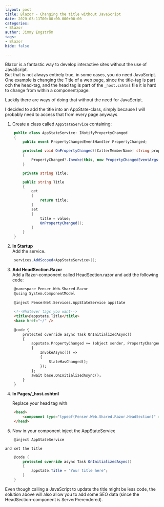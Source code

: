 ```yaml
---
layout: post
title: Blazor - Changing the title without JavaScript
date: 2020-03-11T00:00:00.000+00:00
categories:
- Blazor
author: Jimmy Engström
tags:
- Blazor
hide: false

---
```


Blazor is a fantastic way to develop interactive sites without the use of JavaScript.  
But that is not always entirely true, in some cases, you do need JavaScript.  
One example is changing the Title of a web page, since the title-tag is part och the head-tag, and the head tag is part of the ````_host.cshtml```` file it is hard to change from within a component/page.  

Luckily there are ways of doing that without the need for JavaScript.

I decided to add the title into an AppState-class, simply because I will probably need to access that from every page anyways.

1. Create a class called ```AppStateService``` containing:

````csharp
    public class AppStateService: INotifyPropertyChanged
    {
        public event PropertyChangedEventHandler PropertyChanged;

        protected void OnPropertyChanged([CallerMemberName] string propertyName = null)
        {
            PropertyChanged?.Invoke(this, new PropertyChangedEventArgs(propertyName));
        }

        private string Title;

        public string Title
        {
            get
            {
                return title;
            }
            set
            {
                title = value;
                OnPropertyChanged();
            }
        }
    }
````

2. **In Startup**  
    Add the service.

```csharp
    services.AddScoped<AppStateService>();
```

3. **Add HeadSection.Razor**  
Add a Razor-component called HeadSection.razor and add the following code:

````html
    @namespace Penser.Web.Shared.Razor
    @using System.ComponentModel
    
    @inject PenserNet.Services.AppStateService appstate
    
    <!--Whatever tags you want-->
    <title>@appstate.Title</title>
    <base href="~/" />
    
    @code {
        protected override async Task OnInitializedAsync()
        {
            appstate.PropertyChanged += (object sender, PropertyChangedEventArgs e) =>
            {
                InvokeAsync(() =>
                {
                    StateHasChanged();
                });
            };
            await base.OnInitializedAsync();
        }
    }
````

4. **In Pages/_host.cshtml**

    Replace your head tag with
    
````html
    <head>
        <component type="typeof(Penser.Web.Shared.Razor.HeadSection)" render-mode="ServerPrerendered"/>
    </head>
````

5. Now in your component inject the AppStateService

````csharp
    @inject AppStateService
````

    and set the title

````csharp
    @code {
        protected override async Task OnInitializedAsync()
        {
            appstate.Title = "Your title here";
        }
    }
````

Even though calling a JavaScript to update the title might be less code, the solution above will also allow you to add some SEO data (since the HeadSection-component is ServerPrerendered).